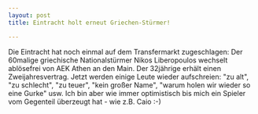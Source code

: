 ```yaml
---
layout: post
title: Eintracht holt erneut Griechen-Stürmer!

---
```


Die Eintracht hat noch einmal auf dem Transfermarkt zugeschlagen: Der 60malige griechische Nationalstürmer Nikos Liberopoulos wechselt ablösefrei von AEK Athen an den Main. Der 32jährige erhält einen Zweijahresvertrag. Jetzt werden einige Leute wieder aufschreien: "zu alt", "zu schlecht", "zu teuer", "kein großer Name", "warum holen wir wieder so eine Gurke" usw. Ich bin aber wie immer optimistisch bis mich ein Spieler vom Gegenteil überzeugt hat - wie z.B. Caio :-)


